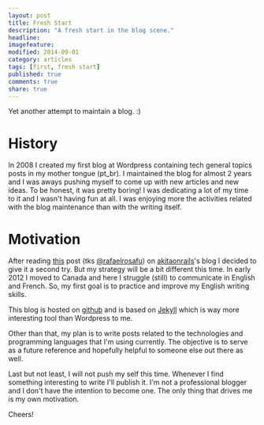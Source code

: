 ```yaml
---
layout: post
title: Fresh Start
description: "A fresh start in the blog scene."
headline:
imagefeature:
modified: 2014-09-01
category: articles
tags: [first, fresh start]
published: true
comments: true
share: true
---
```


Yet another attempt to maintain a blog. :)

# History

In 2008 I created my first blog at Wordpress containing tech general topics posts in my mother tongue (pt_br). I maintained the blog for almost 2 years and I was aways pushing myself to come up with new articles and new ideas. To be honest, it was pretty boring! I was dedicating a lot of my time to it and I wasn't having fun at all. I was enjoying more the activities related with the blog maintenance than with the writing itself.

# Motivation

After reading [this][1] post (tks [@rafaelrosafu][3]) on [akitaonrails][2]'s blog I decided to give it a second try. But my strategy will be a bit different this time. In early 2012 I moved to Canada and here I struggle (still) to communicate in English and French. So, my first goal is to practice and improve my English writing skills.

This blog is hosted on [github][5] and is based on [Jekyll][4] which is way more interesting tool than Wordpress to me.

Other than that, my plan is to write posts related to the technologies and programming languages that I'm using currently. The objective is to serve as a future reference and hopefully helpful to someone else out there as well.

Last but not least, I will not push my self this time. Whenever I find something interesting to write I'll publish it. I'm not a professional blogger and I don't have the intention to become one. The only thing that drives me is my own motivation.

Cheers!

[1]: http://www.akitaonrails.com/2014/08/29/milesimo-1000-post-no-blog
[2]: http://www.akitaonrails.com
[3]: https://twitter.com/rafaelrosafu
[4]: http://jekyllrb.com/
[5]: https://github.com/leoluz/leoluz.github.io
